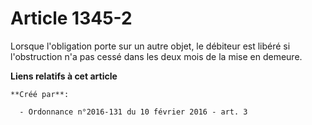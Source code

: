 # Article 1345-2

Lorsque l'obligation porte sur un autre objet, le débiteur est libéré si l'obstruction n'a pas cessé dans les deux mois de la
mise en demeure.

**Liens relatifs à cet article**

	**Créé par**:

	  - Ordonnance n°2016-131 du 10 février 2016 - art. 3
